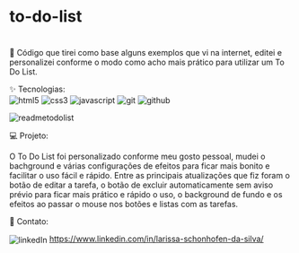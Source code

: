 # to-do-list<h1 aligh="center"></h1>

<p aligh="center">
🚀 Código que tirei como base alguns exemplos que vi na internet, editei e personalizei conforme o modo como acho mais prático para utilizar um To Do List.
</p>

✨ Tecnologias:   
  <img align="center" alt="html5" src="https://img.shields.io/badge/HTML5-E34F26?style=for-the-badge&logo=html5&logoColor=white"/>
  <img align="center" alt="css3" src="https://img.shields.io/badge/CSS3-1572B6?style=for-the-badge&logo=css3&logoColor=white"/>
  <img align="center" alt="javascript" src="https://img.shields.io/badge/JavaScript-F7DF1E?style=for-the-badge&logo=javascript&logoColor=black"/>
  <img align="center" alt="git" src="https://img.shields.io/badge/GIT-E44C30?style=for-the-badge&logo=git&logoColor=white">
  <img align="center" alt="github" src="https://img.shields.io/badge/GitHub-100000?style=for-the-badge&logo=github&logoColor=white">

![readmetodolist](https://user-images.githubusercontent.com/95450641/204328693-c5e37ab6-2951-4fd5-bc22-0c1f141ad0be.png)


💻 Projeto:

O To Do List foi personalizado conforme meu gosto pessoal, mudei o bachground e várias configurações de efeitos para ficar mais bonito e facilitar o uso fácil e rápido.
Entre as principais atualizações que fiz foram o botão de editar a tarefa, o botão de excluir automaticamente sem aviso prévio para ficar mais prático e rápido o uso, o background de fundo e os efeitos ao passar o mouse nos botões e listas com as tarefas. 

📱 Contato:

<img inline align="center" alt="linkedIn" src="https://img.shields.io/badge/LinkedIn-0077B5?style=for-the-badge&logo=linkedin&logoColor=white"/>  https://www.linkedin.com/in/larissa-schonhofen-da-silva/
